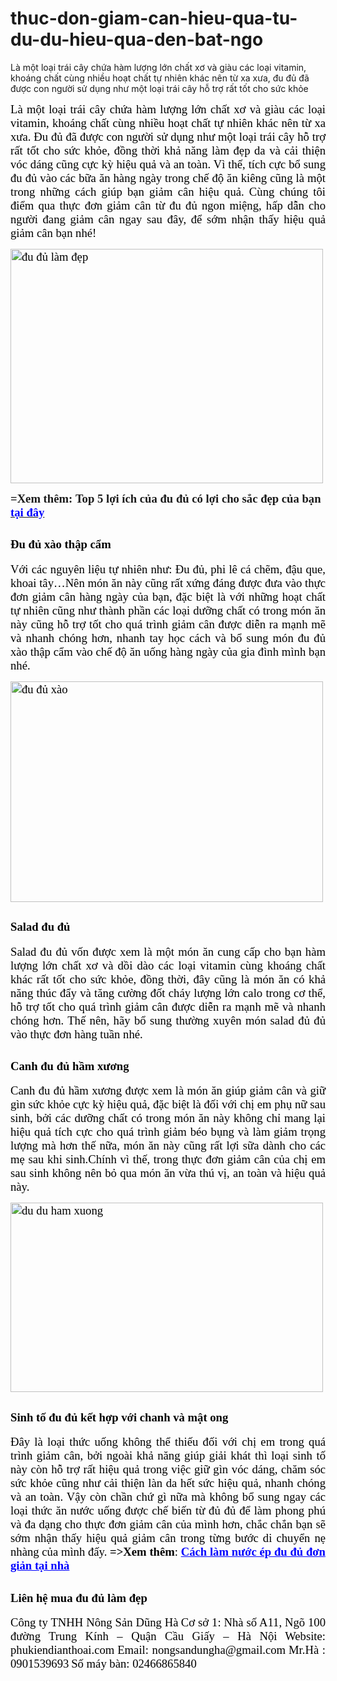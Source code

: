# thuc-don-giam-can-hieu-qua-tu-du-du-hieu-qua-den-bat-ngo
Là một loại trái cây chứa hàm lượng lớn chất xơ và giàu các loại vitamin, khoáng chất cùng nhiều hoạt chất tự nhiên khác nên từ xa xưa, đu đủ đã được con người sử dụng như một loại trái cây hỗ trợ rất tốt cho sức khỏe
<p style="text-align: justify;"><span style="color: #000000; font-family: 'times new roman', times, serif; font-size: 14pt;">Là một loại trái cây chứa hàm lượng lớn chất xơ và giàu các loại vitamin, khoáng chất cùng nhiều hoạt chất tự nhiên khác nên từ xa xưa. Đu đủ đã được con người sử dụng như một loại trái cây hỗ trợ rất tốt cho sức khỏe, đồng thời khả năng làm đẹp da và cải thiện vóc dáng cũng cực kỳ hiệu quả và an toàn. Vì thế, tích cực bổ sung đu đủ vào các bữa ăn hàng ngày trong chế độ ăn kiêng cũng là một trong những cách giúp bạn giảm cân hiệu quả. Cùng chúng tôi điểm qua thực đơn giảm cân từ đu đủ ngon miệng, hấp dẫn cho người đang giảm cân ngay sau đây, để sớm nhận thấy hiệu quả giảm cân bạn nhé!</span></p>
<p style="text-align: justify;"><span style="color: #000000; font-family: 'times new roman', times, serif; font-size: 14pt;"><img class="size-full wp-image-13206 aligncenter" src="https://nongsandungha.com/wp-content/uploads/2018/08/đu-đủ-làm-đẹp.jpg" alt="đu đủ làm đẹp" width="500" height="375" /></span></p>
<span style="font-family: 'times new roman', times, serif; font-size: 14pt;"><strong>=Xem thêm: Top 5 lợi ích của đu đủ có lợi cho sắc đẹp của bạn <a href="https://www.linkedin.com/pulse/top-5-l%E1%BB%A3i-%C3%ADch-c%E1%BB%A7a-%C4%91u-%C4%91%E1%BB%A7-c%C3%B3-cho-s%E1%BA%AFc-%C4%91%E1%BA%B9p-b%E1%BA%A1n-dung-ha/?published=t"><span style="color: #0000ff;">tại đây</span></a></strong></span>
<h2 style="text-align: justify;"><span style="color: #000000; font-family: 'times new roman', times, serif; font-size: 14pt;"><strong>Đu đủ xào thập cẩm </strong></span></h2>
<p style="text-align: justify;"><span style="color: #000000; font-family: 'times new roman', times, serif; font-size: 14pt;">Với các nguyên liệu tự nhiên như: Đu đủ, phi lê cá chẽm, đậu que, khoai tây…Nên món ăn này cũng rất xứng đáng được đưa vào thực đơn giảm cân hàng ngày của bạn, đặc biệt là với những hoạt chất tự nhiên cũng như thành phần các loại dưỡng chất có trong món ăn này cũng hỗ trợ tốt cho quá trình giảm cân được diễn ra mạnh mẽ và nhanh chóng hơn, nhanh tay học cách và bổ sung món đu đủ xào thập cẩm vào chế độ ăn uống hàng ngày của gia đình mình bạn nhé.</span></p>
<p style="text-align: justify;"><span style="color: #000000; font-family: 'times new roman', times, serif; font-size: 14pt;"><img class="aligncenter wp-image-13208" src="https://nongsandungha.com/wp-content/uploads/2018/08/đu-đủ-xào.jpg" alt="đu đủ xào" width="500" height="353" /></span></p>

<h2 style="text-align: justify;"><span style="color: #000000; font-family: 'times new roman', times, serif; font-size: 14pt;"><strong>Salad đu đủ </strong></span></h2>
<p style="text-align: justify;"><span style="color: #000000; font-family: 'times new roman', times, serif; font-size: 14pt;">Salad đu đủ vốn được xem là một món ăn cung cấp cho bạn hàm lượng lớn chất xơ và dồi dào các loại vitamin cùng khoáng chất khác rất tốt cho sức khỏe, đồng thời, đây cũng là món ăn có khả năng thúc đẩy và tăng cường đốt cháy lượng lớn calo trong cơ thể, hỗ trợ tốt cho quá trình giảm cân được diễn ra mạnh mẽ và nhanh chóng hơn. Thế nên, hãy bổ sung thường xuyên món salad đủ đủ vào thực đơn hàng tuần nhé.</span></p>
<p style="text-align: justify;"></p>

<h2 style="text-align: justify;"><span style="color: #000000; font-family: 'times new roman', times, serif; font-size: 14pt;"><strong>Canh đu đủ hầm xương</strong></span></h2>
<p style="text-align: justify;"><span style="color: #000000; font-family: 'times new roman', times, serif; font-size: 14pt;"> Canh đu đủ hầm xương được xem là món ăn giúp giảm cân và giữ gìn sức khỏe cực kỳ hiệu quả, đặc biệt là đối với chị em phụ nữ sau sinh, bởi các dưỡng chất có trong món ăn này không chỉ mang lại hiệu quả tích cực cho quá trình giảm béo bụng và làm giảm trọng lượng mà hơn thế nữa, món ăn này cũng rất lợi sữa dành cho các mẹ sau khi sinh.Chính vì thế, trong thực đơn giảm cân của chị em sau sinh không nên bỏ qua món ăn vừa thú vị, an toàn và hiệu quả này.</span></p>
<p style="text-align: justify;"><span style="color: #000000; font-family: 'times new roman', times, serif; font-size: 14pt;"><img class="aligncenter wp-image-13210" src="https://nongsandungha.com/wp-content/uploads/2018/08/du-du-ham-xuong.jpg" alt="du du ham xuong" width="500" height="303" /></span></p>

<h2 style="text-align: justify;"><span style="color: #000000; font-family: 'times new roman', times, serif; font-size: 14pt;"><strong> Sinh tố đu đủ kết hợp với chanh và mật ong</strong></span></h2>
<p style="text-align: justify;"><span style="color: #000000; font-family: 'times new roman', times, serif; font-size: 14pt;"> Đây là loại thức uống không thể thiếu đối với chị em trong quá trình giảm cân, bởi ngoài khả năng giúp giải khát thì loại sinh tố này còn hỗ trợ rất hiệu quả trong việc giữ gìn vóc dáng, chăm sóc sức khỏe cũng như cải thiện làn da hết sức hiệu quả, nhanh chóng và an toàn. Vậy còn chần chứ gì nữa mà không bổ sung ngay các loại thức ăn nước uống được chế biến từ đủ đủ để làm phong phú và đa dạng cho thực đơn giảm cân của mình hơn, chắc chắn bạn sẽ sớm nhận thấy hiệu quả giảm cân trong từng bước di chuyển nẹ nhàng của mình đấy. <strong>=&gt;Xem thêm</strong>: <span style="color: #0000ff;"><strong><a style="color: #0000ff;" href="https://medium.com/@nongsandungha/c%C3%A1ch-l%C3%A0m-n%C6%B0%E1%BB%9Bc-%C3%A9p-%C4%91u-%C4%91%E1%BB%A7-t%E1%BA%A1i-nh%C3%A0-%C4%91%C6%A1n-gi%E1%BA%A3n-c97a3c5a9265">Cách làm nước ép đu đủ đơn giản tại nhà</a></strong></span></span></p>

<h2 style="text-align: justify;"><span style="color: #000000; font-family: 'times new roman', times, serif; font-size: 14pt;"><strong>Liên hệ mua đu đủ làm đẹp</strong></span></h2>
<p style="text-align: justify;"><span style="color: #000000; font-family: 'times new roman', times, serif; font-size: 14pt;">Công ty TNHH Nông Sản Dũng Hà</span>
<span style="color: #000000; font-family: 'times new roman', times, serif; font-size: 14pt;">Cơ sở 1: Nhà số A11, Ngõ 100 đường Trung Kính – Quận Cầu Giấy – Hà Nội</span>
<span style="color: #000000; font-family: 'times new roman', times, serif; font-size: 14pt;">Website: phukiendianthoai.com</span>
<span style="color: #000000; font-family: 'times new roman', times, serif; font-size: 14pt;">Email: nongsandungha@gmail.com</span>
<span style="color: #000000; font-family: 'times new roman', times, serif; font-size: 14pt;">Mr.Hà : 0901539693</span>
<span style="color: #000000; font-family: 'times new roman', times, serif; font-size: 14pt;">Số máy bàn: 02466865840</span></p>
